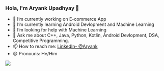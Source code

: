 ### Hola, I'm Aryank Upadhyay 👋


- 🔭 I’m currently working on E-commerce App
- 🌱 I’m currently learning Android Devlopment and Machine Learning
- 🤔 I’m looking for help with Machine Learning
- 💬 Ask me about C++, Java, Python, Kotlin, Android Devlopment, DSA, Competitive Programming.
- 📫 How to reach me: [LinkedIn- @Aryank ](https://www.linkedin.com/in/aryank-upadhyay-6311641b9/) 
- 😄 Pronouns: He/Him

<!-- [![Anurag's GitHub stats](https://github-readme-stats.vercel.app/api?username=AryankUpadhyay)](https://github.com/anuraghazra/github-readme-stats) -->

<img src="https://github-readme-stats.vercel.app/api?username=AryankUpadhyay&&show_icons=true&title_color=fffff9&icon_color=ffffff&text_color=088000&bg_color=191919">
